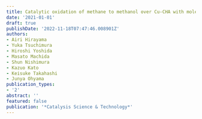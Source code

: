 ```yaml
---
title: Catalytic oxidation of methane to methanol over Cu-CHA with molecular oxygen
date: '2021-01-01'
draft: true
publishDate: '2022-11-18T07:47:46.008901Z'
authors:
- Airi Hirayama
- Yuka Tsuchimura
- Hiroshi Yoshida
- Masato Machida
- Shun Nishimura
- Kazuo Kato
- Keisuke Takahashi
- Junya Ohyama
publication_types:
- '2'
abstract: ''
featured: false
publication: '*Catalysis Science & Technology*'
---
```



